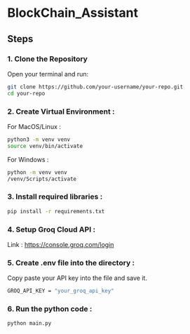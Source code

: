 # BlockChain_Assistant


## Steps

### 1. Clone the Repository

Open your terminal and run:

```bash
git clone https://github.com/your-username/your-repo.git
cd your-repo
```


### 2. Create Virtual Environment : 

For MacOS/Linux : 
```bash
python3 -m venv venv
source venv/bin/activate
```

For Windows :
```bash
python -m venv venv
/venv/Scripts/activate
```

### 3. Install required libraries : 
```bash
pip install -r requirements.txt
```


### 4. Setup Groq Cloud API : 

Link : https://console.groq.com/login

### 5. Create .env file into the directory : 

Copy paste your API key into the file and save it.
```bash
GROQ_API_KEY = "your_groq_api_key"
```

### 6. Run the python code : 

```bash
python main.py  
```
